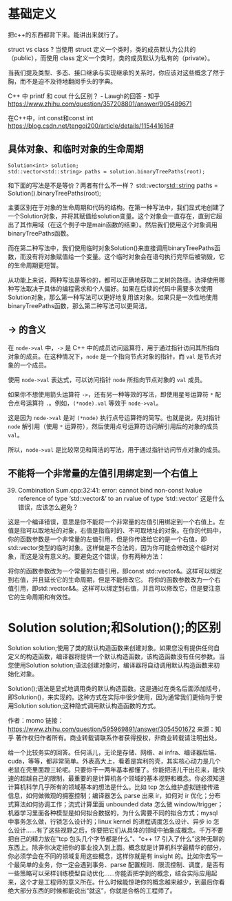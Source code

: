 # 基础定义
把c++的东西都背下来。能讲出来就行了。

struct vs class ?
当使用 struct 定义一个类时，类的成员默认为公共的（public），而使用 class 定义一个类时，类的成员默认为私有的（private）。

当我们提及类型、多态、接口继承与实现继承的关系时，你应该对这些概念了然于胸，而不是迫不及待地翻阅手头的字典。


C++ 中 printf 和 cout 什么区别？ - Lawgh的回答 - 知乎
https://www.zhihu.com/question/357208801/answer/905489671


在C++中，int const和const int
https://blog.csdn.net/tengqi200/article/details/115441616#

## 具体对象、和临时对象的生命周期
    Solution<int> solution;
    std::vector<std::string> paths = solution.binaryTreePaths(root);
和下面的写法是不是等价？两者有什么不一样？
    std::vector<std::string> paths = Solution<int>().binaryTreePaths(root);

主要区别在于对象的生命周期和代码的结构。在第一种写法中，我们显式地创建了一个Solution<int>对象，并将其赋值给solution变量。这个对象会一直存在，直到它超出了其作用域（在这个例子中是main函数的结束）。然后我们使用这个对象调用binaryTreePaths函数。

而在第二种写法中，我们使用临时对象Solution<int>()来直接调用binaryTreePaths函数，而没有将对象赋值给一个变量。这个临时对象会在语句执行完毕后被销毁，它的生命周期更短暂。

从功能上来说，两种写法是等价的，都可以正确地获取二叉树的路径。选择使用哪种写法取决于具体的编程需求和个人偏好。如果在后续的代码中需要多次使用Solution<int>对象，那么第一种写法可以更好地复用该对象。如果只是一次性地使用binaryTreePaths函数，那么第二种写法可以更简洁。
## -> 的含义
在 `node->val` 中，`->` 是 C++ 中的成员访问运算符，用于通过指针访问其所指向对象的成员。在这种情况下，`node` 是一个指向节点对象的指针，而 `val` 是节点对象的一个成员。

使用 `node->val` 表达式，可以访问指针 `node` 所指向节点对象的 `val` 成员。

如果你不想使用箭头运算符 `->`，还有另一种等效的写法，即使用星号运算符 `*` 配合点号运算符 `.`。例如，`(*node).val` 等效于 `node->val`。

这是因为 `node->val` 是对 `(*node)` 执行点号运算符的简写。也就是说，先对指针 `node` 解引用（使用 `*` 运算符），然后使用点号运算符访问解引用后的对象的成员 `val`。

所以，`node->val` 是比较常见和简洁的写法，用于通过指针访问节点对象的成员。
## 不能将一个非常量的左值引用绑定到一个右值上
39. Combination Sum.cpp:32:41: error: cannot bind non-const lvalue reference of type ‘std::vector<int>&’ to an rvalue of type ‘std::vector<int>’
这是什么错误，应该怎么避免？

这是一个编译错误，意思是你不能将一个非常量的左值引用绑定到一个右值上。左值是指可以取地址的对象，右值是指临时的、不可取地址的对象。在你的代码中，你的函数参数是一个非常量的左值引用，但是你传递给它的是一个右值，即std::vector<int>类型的临时对象。这样做是不合法的，因为你可能会修改这个临时对象，而这是没有意义的。要避免这个错误，你有两种方法：

将你的函数参数改为一个常量的左值引用，即const std::vector<int>&。这样可以绑定到右值，并且延长它的生命周期，但是不能修改它。
将你的函数参数改为一个右值引用，即std::vector<int>&&。这样可以绑定到右值，并且可以修改它，但是要注意它的生命周期和有效性。
# Solution solution;和Solution();的区别
Solution solution;使用了类的默认构造函数来创建对象。如果您没有提供任何自定义的构造函数，编译器将提供一个默认构造函数，该构造函数没有任何参数。当您使用Solution solution;语法创建对象时，编译器将自动调用默认构造函数来初始化对象。

Solution();语法是显式地调用类的默认构造函数。这是通过在类名后面添加括号，即Solution()，来实现的。这种方式在实际中很少使用，因为通常我们更倾向于使用Solution solution;这种隐式调用默认构造函数的方式。


作者：momo
链接：https://www.zhihu.com/question/595969891/answer/3054501672
来源：知乎
著作权归作者所有。商业转载请联系作者获得授权，非商业转载请注明出处。

给一个比较务实的回答。任何活儿，无论是存储、网络、ai infra、编译器后端、cuda，等等，都非常简单。外表高大上，看着是宾利的壳，其实核心动力是几个老鼠在壳里面蹬三轮呢。只要你干一两年基本都懂了。你能把活儿干出花来，能快速的超越自己的限制，最重要的是计算机各个领域的基本视野和概念。你必须知道计算机科学几乎所有的领域基本的想法是什么。比如 tcp 怎么维护虚拟链接传递信息，如何做微观的拥塞控制；编译器怎么 parse 出来 ir，如何对 ir 优化；分布式算法如何协调工作；流式计算里面 unbounded data 怎么做 window/trigger；机器学习里面各种模型是如何拟合数据的，为什么需要不同的拟合方式；mysql 中事务怎么做，行锁怎么设计的；linux kernel 的进程调度怎么设计、异步 io 怎么设计……有了这些视野之后，你要把它们从具体的领域中抽象成概念。千万不要把自己的精力放在“tcp 包头几个字节都是什么”、“c++ 17 引入了什么”这种无聊的东西上。除非你决定把你的事业投入到上面。概念就是计算机科学最精华的部分，你必须学会在不同的领域复用这些概念，这样你就是有 insight 的。比如你去写一个最简单的业务，你一定会遇到事务、parse 配置规则、限流控制、调度，是否有一些策略可以采样训练模型自动优化……你能否把学到的概念，结合实际应用起来，这个才是工程师的意义所在。什么时候能惊艳你的概念越来越少，到最后你看绝大部分东西的时候都能说出“就这”，你就是合格的工程师了。